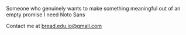 Someone who genuinely wants to make something meaningful out of an empty promise
I need Noto Sans

Contact me at bread.edu.io@gmail.com
